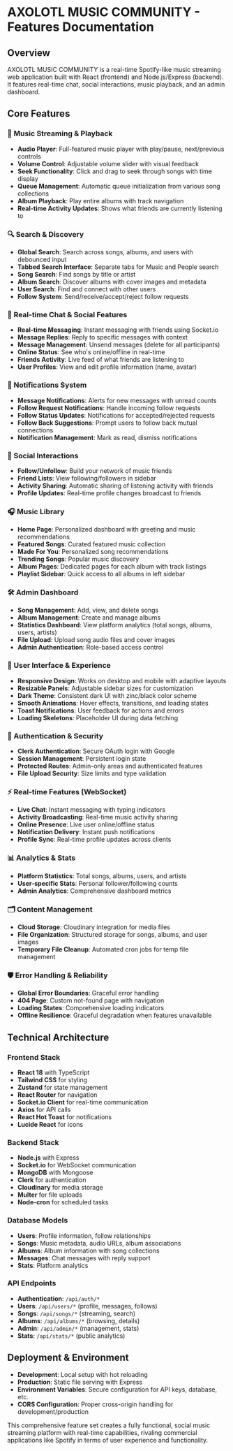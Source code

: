 # AXOLOTL MUSIC COMMUNITY - Features Documentation

## Overview
AXOLOTL MUSIC COMMUNITY is a real-time Spotify-like music streaming web application built with React (frontend) and Node.js/Express (backend). It features real-time chat, social interactions, music playback, and an admin dashboard.

## Core Features

### 🎵 Music Streaming & Playback
- **Audio Player**: Full-featured music player with play/pause, next/previous controls
- **Volume Control**: Adjustable volume slider with visual feedback
- **Seek Functionality**: Click and drag to seek through songs with time display
- **Queue Management**: Automatic queue initialization from various song collections
- **Album Playback**: Play entire albums with track navigation
- **Real-time Activity Updates**: Shows what friends are currently listening to

### 🔍 Search & Discovery
- **Global Search**: Search across songs, albums, and users with debounced input
- **Tabbed Search Interface**: Separate tabs for Music and People search
- **Song Search**: Find songs by title or artist
- **Album Search**: Discover albums with cover images and metadata
- **User Search**: Find and connect with other users
- **Follow System**: Send/receive/accept/reject follow requests

### 💬 Real-time Chat & Social Features
- **Real-time Messaging**: Instant messaging with friends using Socket.io
- **Message Replies**: Reply to specific messages with context
- **Message Management**: Unsend messages (delete for all participants)
- **Online Status**: See who's online/offline in real-time
- **Friends Activity**: Live feed of what friends are listening to
- **User Profiles**: View and edit profile information (name, avatar)

### 🔔 Notifications System
- **Message Notifications**: Alerts for new messages with unread counts
- **Follow Request Notifications**: Handle incoming follow requests
- **Follow Status Updates**: Notifications for accepted/rejected requests
- **Follow Back Suggestions**: Prompt users to follow back mutual connections
- **Notification Management**: Mark as read, dismiss notifications

### 👥 Social Interactions
- **Follow/Unfollow**: Build your network of music friends
- **Friend Lists**: View following/followers in sidebar
- **Activity Sharing**: Automatic sharing of listening activity with friends
- **Profile Updates**: Real-time profile changes broadcast to friends

### 🎧 Music Library
- **Home Page**: Personalized dashboard with greeting and music recommendations
- **Featured Songs**: Curated featured music collection
- **Made For You**: Personalized song recommendations
- **Trending Songs**: Popular music discovery
- **Album Pages**: Dedicated pages for each album with track listings
- **Playlist Sidebar**: Quick access to all albums in left sidebar

### 🛠️ Admin Dashboard
- **Song Management**: Add, view, and delete songs
- **Album Management**: Create and manage albums
- **Statistics Dashboard**: View platform analytics (total songs, albums, users, artists)
- **File Upload**: Upload song audio files and cover images
- **Admin Authentication**: Role-based access control

### 🎨 User Interface & Experience
- **Responsive Design**: Works on desktop and mobile with adaptive layouts
- **Resizable Panels**: Adjustable sidebar sizes for customization
- **Dark Theme**: Consistent dark UI with zinc/black color scheme
- **Smooth Animations**: Hover effects, transitions, and loading states
- **Toast Notifications**: User feedback for actions and errors
- **Loading Skeletons**: Placeholder UI during data fetching

### 🔐 Authentication & Security
- **Clerk Authentication**: Secure OAuth login with Google
- **Session Management**: Persistent login state
- **Protected Routes**: Admin-only areas and authenticated features
- **File Upload Security**: Size limits and type validation

### ⚡ Real-time Features (WebSocket)
- **Live Chat**: Instant messaging with typing indicators
- **Activity Broadcasting**: Real-time music activity sharing
- **Online Presence**: Live user online/offline status
- **Notification Delivery**: Instant push notifications
- **Profile Sync**: Real-time profile updates across clients

### 📊 Analytics & Stats
- **Platform Statistics**: Total songs, albums, users, and artists
- **User-specific Stats**: Personal follower/following counts
- **Admin Analytics**: Comprehensive dashboard metrics

### 🗂️ Content Management
- **Cloud Storage**: Cloudinary integration for media files
- **File Organization**: Structured storage for songs, albums, and user images
- **Temporary File Cleanup**: Automated cron jobs for temp file management

### 🛡️ Error Handling & Reliability
- **Global Error Boundaries**: Graceful error handling
- **404 Page**: Custom not-found page with navigation
- **Loading States**: Comprehensive loading indicators
- **Offline Resilience**: Graceful degradation when features unavailable

## Technical Architecture

### Frontend Stack
- **React 18** with TypeScript
- **Tailwind CSS** for styling
- **Zustand** for state management
- **React Router** for navigation
- **Socket.io Client** for real-time communication
- **Axios** for API calls
- **React Hot Toast** for notifications
- **Lucide React** for icons

### Backend Stack
- **Node.js** with Express
- **Socket.io** for WebSocket communication
- **MongoDB** with Mongoose
- **Clerk** for authentication
- **Cloudinary** for media storage
- **Multer** for file uploads
- **Node-cron** for scheduled tasks

### Database Models
- **Users**: Profile information, follow relationships
- **Songs**: Music metadata, audio URLs, album associations
- **Albums**: Album information with song collections
- **Messages**: Chat messages with reply support
- **Stats**: Platform analytics

### API Endpoints
- **Authentication**: `/api/auth/*`
- **Users**: `/api/users/*` (profile, messages, follows)
- **Songs**: `/api/songs/*` (streaming, search)
- **Albums**: `/api/albums/*` (browsing, details)
- **Admin**: `/api/admin/*` (management, stats)
- **Stats**: `/api/stats/*` (public analytics)

## Deployment & Environment
- **Development**: Local setup with hot reloading
- **Production**: Static file serving with Express
- **Environment Variables**: Secure configuration for API keys, database, etc.
- **CORS Configuration**: Proper cross-origin handling for development/production

This comprehensive feature set creates a fully functional, social music streaming platform with real-time capabilities, rivaling commercial applications like Spotify in terms of user experience and functionality.
